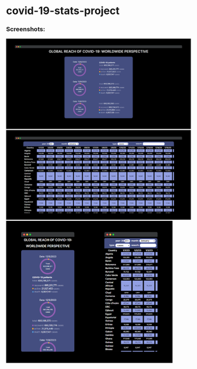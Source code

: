 ﻿# covid-19-stats-project

<h3>Screenshots:</h3>

  <img src="/src/img/screen1.png" >
  <img src="/src/img/screen2.png" >


<div style="display: flex;">
  <img src="/src/img/screen3.png" style="width: 45%;">
  <img src="/src/img/screen4.png" style="width: 45%;">
</div>
